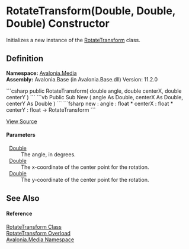 # RotateTransform(Double, Double, Double) Constructor


Initializes a new instance of the <a href="T_Avalonia_Media_RotateTransform">RotateTransform</a> class.



## Definition
**Namespace:** <a href="N_Avalonia_Media">Avalonia.Media</a>  
**Assembly:** Avalonia.Base (in Avalonia.Base.dll) Version: 11.2.0

<Tabs groupId="api-code-preview">
<TabItem value="csharp" label="C#">
```csharp
public RotateTransform(
	double angle,
	double centerX,
	double centerY
)
```
</TabItem>
<TabItem value="vb" label="VB">
```vb
Public Sub New ( 
	angle As Double,
	centerX As Double,
	centerY As Double
)
```
</TabItem>
<TabItem value="fsharp" label="F#">
```fsharp
new : 
        angle : float * 
        centerX : float * 
        centerY : float -> RotateTransform
```
</TabItem>
</Tabs>



<a href="https://github.com/AvaloniaUI/Avalonia/tree/master/src/Avalonia.Base/Media/RotateTransform.cs#L55" title="View the source code">View Source</a>



#### Parameters
<dl><dt>  <a href="https://learn.microsoft.com/dotnet/api/system.double" target="_blank" rel="noopener noreferrer">Double</a></dt><dd>The angle, in degrees.</dd><dt>  <a href="https://learn.microsoft.com/dotnet/api/system.double" target="_blank" rel="noopener noreferrer">Double</a></dt><dd>The x-coordinate of the center point for the rotation.</dd><dt>  <a href="https://learn.microsoft.com/dotnet/api/system.double" target="_blank" rel="noopener noreferrer">Double</a></dt><dd>The y-coordinate of the center point for the rotation.</dd></dl>

## See Also


#### Reference
<a href="T_Avalonia_Media_RotateTransform">RotateTransform Class</a>  
<a href="Overload_Avalonia_Media_RotateTransform__ctor">RotateTransform Overload</a>  
<a href="N_Avalonia_Media">Avalonia.Media Namespace</a>  


